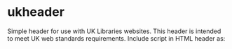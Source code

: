 # ukheader
Simple header for use with UK Libraries websites.  This header is intended to meet UK web standards requirements.
Include script in HTML header as:  <pre><code data-trim><script src="https://lib.uky.edu/webparts/ukhdr/ukheader.js"></script></code></pre>
